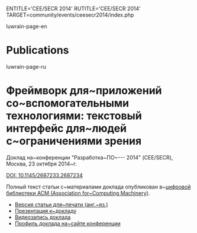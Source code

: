 
ENTITLE='CEE/SECR 2014'
RUTITLE='CEE/SECR 2014'
TARGET=community/events/ceesecr2014/index.php

luwrain-page-en

# Publications

luwrain-page-ru

# Фреймворк для~приложений со~вспомогательными технологиями: текстовый интерфейс для~людей с~ограничениями зрения

Доклад на~конференции "Разработка~ПО~--- 2014" (CEE/SECR),
Москва,
23 октября 2014~г.

 [DOI: 10.1145/2687233.2687234](http://dx.doi.org/10.1145/2687233.2687234)

Полный текст статьи с~материалами доклада опубликован
в~[цифровой библиотеки ACM (Association for~Computing Machinery)](http://dl.acm.org/citation.cfm?id=2687234&CFID=464939051&CFTOKEN=29213994).

* [Версия статьи для~печати (анг.~яз.)](http://marigostra.ru/materials/luwrain-secr-2014-10-23.pdf)
* [Презентация к~докладу](http://download.luwrain.org/pdf/presentation-ceesecr-ru-2014-10-23.pdf)
* [Видеозапись доклада](https://vimeo.com/118003817)
* [Профиль доклада на~сайте конференции](http://2014.secr.ru/lang/ru/program/submitted-presentations/framework-for-accessible-applications-text-base-case-for-blind-people)


